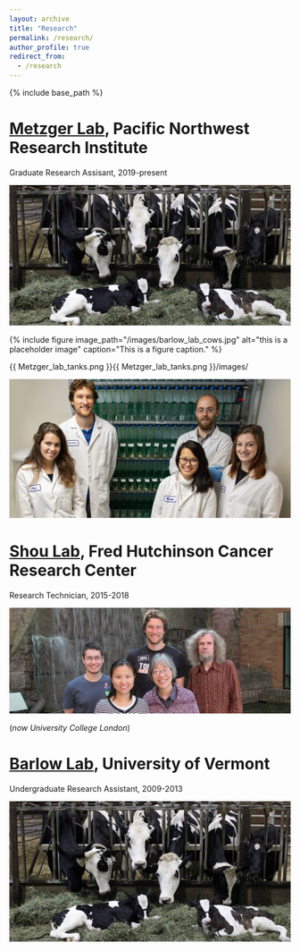 ```yaml
---
layout: archive
title: "Research"
permalink: /research/
author_profile: true
redirect_from:
  - /research
---
```


{% include base_path %}


[Metzger Lab](https://www.pnri.org/research/labs/metzger-lab/), Pacific Northwest Research Institute
=====
Graduate Research Assisant, 2019-present

![Editing a markdown file for a talk](/images/barlow_lab_cows.jpg)

{% include figure image_path="/images/barlow_lab_cows.jpg" alt="this is a placeholder image" caption="This is a figure caption." %}

{{ Metzger_lab_tanks.png }}{{ Metzger_lab_tanks.png }}/images/

![Metzger lab](https://github.com/sfhart33/sfhart33.github.io/blob/71e1dd632ef1005e806acc61418d734e811adf0d/images/Metzger_lab_tanks.png)

[Shou Lab](https://iris.ucl.ac.uk/iris/browse/profile?upi=WSHOU61), Fred Hutchinson Cancer Research Center
=====
Research Technician, 2015-2018

![Shou lab](https://github.com/sfhart33/sfhart33.github.io/blob/f2675df0db890641ad76764b299b9f55d7135caf/images/shou_lab_group.jpg)

(*now University College London*)

[Barlow Lab](https://www.uvm.edu/cals/asci/barlow-lab), University of Vermont
=====
Undergraduate Research Assistant, 2009-2013

![Barlow lab](https://github.com/sfhart33/sfhart33.github.io/blob/f2675df0db890641ad76764b299b9f55d7135caf/images/barlow_lab_cows.jpg)
